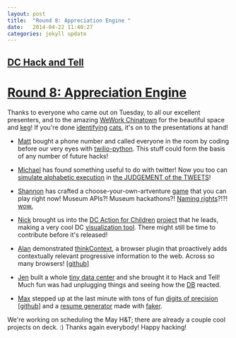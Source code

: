 ```yaml
---
layout: post
title:  "Round 8: Appreciation Engine "
date:   2014-04-22 11:40:27
categories: jekyll update
---
```

## [DC Hack and Tell](http://www.meetup.com/DC-Hack-and-Tell/)

# [Round 8: Appreciation Engine](http://www.meetup.com/DC-Hack-and-Tell/events/176090722/)

Thanks to everyone who came out on Tuesday, to all our excellent presenters, and to the amazing [WeWork Chinatown](http://www.wework.com/location/chinatown/) for the beautiful space and [keg](https://twitter.com/BeerLabyrinth)! If you're done [identifying](https://www.jetpac.com/deepbeliefdemo) [cats](http://mcphee.com/shop/media/catalog/product/cache/1/image/9df78eab33525d08d6e5fb8d27136e95/i/n/inflatable_unicorn_horn_for_cats.jpg "?"), it's on to the presentations at hand!

 * [Matt](https://twitter.com/mattmakai) bought a phone number and called everyone in the room by coding before our very eyes with [twilio-python](https://github.com/twilio/twilio-python). This stuff could form the basis of any number of future hacks!

 * [Michael](https://twitter.com/mvs202) has found something useful to do with twitter! Now you too can [simulate alphabetic execution](http://www.mvjantzen.com/blog/?p=1266) in [the JUDGEMENT of the TWEETS](http://mvjantzen.com/games/tweets.html?peeps=mvs202,justgrimes,planarrowspace,cmgiven,leahbannon,richmanmax,cshenoy,mattmakai,konklone)!

 * [Shannon](https://twitter.com/svt827) has crafted a choose-your-own-artventure [game](http://shannonvturner.com/art/mash) that you can play right now! Museum APIs?! Museum hackathons?! [Naming rights](http://shannonvturner.com/art/untitled)?!?! [wow.](http://a1.s6img.com/cdn/0021/p/7953053_11400835_lz.jpg)

 * [Nick](https://twitter.com/nickmcclellan) brought us into the [DC Action for Children](http://www.dcactionforchildren.org/) [project](https://github.com/nickmcclellan/dcaction) that he leads, making a very cool DC [visualization tool](http://nickmcclellan.github.io/dcaction/). There might still be time to contribute before it's released!

 * [Alan](https://twitter.com/thinkcontext) demonstrated [thinkContext](http://thinkcontext.org/), a browser plugin that proactively adds contextually relevant progressive information to the web. Across so many browsers! [[github](https://github.com/thinkcontext/Think-Context)]

 * [Jen](https://twitter.com/jrullmann) built a whole [tiny data center](https://twitter.com/jrullmann/status/458331827250683904) and she brought it to Hack and Tell! Much fun was had unplugging things and seeing how the [DB](http://www.meetup.com/FoundationDB-Washington-D-C-Meetup-Group/) reacted.

 * [Max](https://twitter.com/richmanmax) stepped up at the last minute with tons of fun [digits of precision](http://richmanmax.com/counters/?title=mobile%20phones%20worldwide&gps=19&tot2011=5400000000) [[github](https://github.com/mjrich/counters)] and a [resume generator](https://github.com/mjrich/resume-generator) made with [faker](fake-factory.readthedocs.org/).

We're working on scheduling the May H&T; there are already a couple cool projects on deck. :) Thanks again everybody! Happy hacking!

